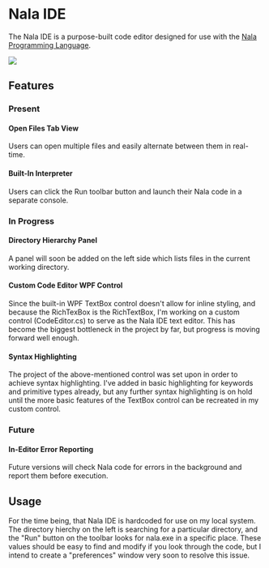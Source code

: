 # Nala IDE

The Nala IDE is a purpose-built code editor designed for use with the [Nala Programming Language](https://github.com/ntwiles/Nala).

![](https://github.com/ntwiles/Nala-IDE/blob/master/Resources/screenshot-2.png)

## Features

### Present
#### Open Files Tab View
Users can open multiple files and easily alternate between them in real-time.

#### Built-In Interpreter
Users can click the Run toolbar button and launch their Nala code in a separate console.

### In Progress
#### Directory Hierarchy Panel
A panel will soon be added on the left side which lists files in the current working directory.

#### Custom Code Editor WPF Control
Since the built-in WPF TextBox control doesn't allow for inline styling, and because the RichTexBox is the RichTextBox, I'm working on a custom control (CodeEditor.cs) to serve as the Nala IDE text editor. This has become the biggest bottleneck in the project by far, but progress is moving forward well enough. 

#### Syntax Highlighting
The project of the above-mentioned control was set upon in order to achieve syntax highlighting. I've added in basic highlighting for keywords and primitive types already, but any further syntax highlighting is on hold until the more basic features of the TextBox control can be recreated in my custom control.

### Future
#### In-Editor Error Reporting
Future versions will check Nala code for errors in the background and report them before execution.

## Usage
For the time being, that Nala IDE is hardcoded for use on my local system. The directory hierchy on the left is searching for a particular directory, and the "Run" button on the toolbar looks for nala.exe in a specific place. These values should be easy to find and modify if you look through the code, but I intend to create a "preferences" window very soon to resolve this issue.
